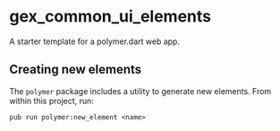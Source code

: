 # gex_common_ui_elements

A starter template for a polymer.dart web app.

## Creating new elements

The `polymer` package includes a utility to generate new elements. From
within this project, run:

`pub run polymer:new_element <name>`
